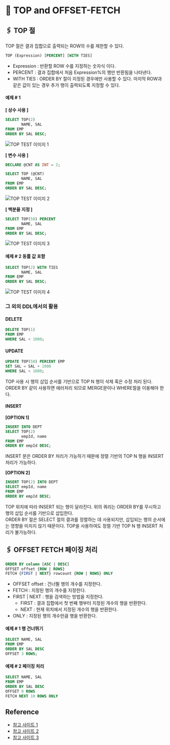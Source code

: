 # 🧷 TOP and OFFSET-FETCH

## 🖇️ TOP 절
TOP 절은 결과 집합으로 출력되는 ROW의 수를 제한할 수 있다.
```SQL
TOP (Expression) [PERCENT] [WITH TIES]
```
- Expression : 반환할 ROW 수를 지정하는 숫자식 이다.
- PERCENT : 결과 집합에서 처음 Expression%의 행만 반환됨을 나타낸다.
- WITH TIES : ORDER BY 절이 지정된 경우에만 사용할 수 있다. 마지막 ROW과 같은 값이 있는 경우 추가 행이 출력되도록 지정할 수 있다.

#### 예제 # 1
**[ 상수 사용 ]**
```SQL
SELECT TOP(2)
       NAME, SAL
FROM EMP
ORDER BY SAL DESC;
```
![TOP TEST 이미지 1](https://drive.google.com/uc?export=view&id=19v_mKuDn6jUBw2vnAwnL5iZQk-kWb_pP)

**[ 변수 사용 ]**
```SQL
DECLARE @CNT AS INT = 2;

SELECT TOP (@CNT)
       NAME, SAL
FROM EMP
ORDER BY SAL DESC;
```
![TOP TEST 이미지 2](https://drive.google.com/uc?export=view&id=19v_mKuDn6jUBw2vnAwnL5iZQk-kWb_pP)

**[ 백분율 지정 ]**
```SQL
SELECT TOP(50) PERCENT
       NAME, SAL
FROM EMP
ORDER BY SAL DESC;
```
![TOP TEST 이미지 3](https://drive.google.com/uc?export=view&id=19v_mKuDn6jUBw2vnAwnL5iZQk-kWb_pP)

#### 예제 # 2 동률 값 포함
```SQL
SELECT TOP(2) WITH TIES 
       NAME, SAL
FROM EMP
ORDER BY SAL DESC;
```
![TOP TEST 이미지 4](https://drive.google.com/uc?export=view&id=1-Jb-b_Mz67V2MM21QMi0MeYYdh7ccNzX)


### 그 외의 DDL에서의 활용

#### DELETE
```SQL
DELETE TOP(1)
FROM EMP
WHERE SAL < 1000;
```

#### UPDATE
```SQL
UPDATE TOP(50) PERCENT EMP
SET SAL = SAL + 1000
WHERE SAL < 1000;
```

TOP 사용 시 행의 삽입 순서를 기반으로 TOP N 행이 삭제 혹은 수정 처리 된다. ORDER BY 같이 사용하면 에러처리 되므로 MERGE문이나 WHERE절을 이용해야 한다.

#### INSERT
**[OPTION 1]**
```SQL
INSERT INTO DEPT
SELECT TOP(2) 
       empId, name
FROM EMP
ORDER BY empId DESC;
```
INSERT 문은 ORDER BY 처리가 가능하기 때문에 정렬 기반의 TOP N 행을 INSERT 처리가 가능하다.

**[OPTION 2]**
```SQL
INSERT TOP(2) INTO DEPT
SELECT empId, name
FROM EMP
ORDER BY empId DESC;
```
TOP 위치에 따라 INSERT 되는 행이 달라진다. 위의 쿼리는 ORDER BY를 무시하고 행의 삽입 순서를 기반으로 삽입한다.  
ORDER BY 절은 SELECT 절의 결과를 정렬하는 데 사용되지만, 삽입되는 행의 순서에는 영향을 미치지 않기 때문이다. TOP을 사용하여도 정렬 기반 TOP N 행 INSERT 처리가 불가능하다.

## 🖇️ OFFSET FETCH 페이징 처리

```SQL
ORDER BY column [ASC | DESC]
OFFSET offset {ROW | ROWS}
FETCH {FIRST | NEXT} rowcount {ROW | ROWS} ONLY
```
- OFFSET offset : 건너뛸 행의 개수를 지정한다.
- FETCH : 지정된 행의 개수를 지정한다.
- FIRST | NEXT : 행을 검색하는 방법을 지정한다.
  - FIRST : 결과 집합에서 첫 번째 행부터 지정된 개수의 행을 반환한다.
  - NEXT : 현재 위치에서 지정된 개수의 행을 반환한다.
- ONLY : 지정된 행의 개수만큼 행을 반환한다.

#### 예제 # 1 행 건너뛰기

```SQL
SELECT NAME, SAL
FROM EMP
ORDER BY SAL DESC
OFFSET 3 ROWS;
```

#### 예제 # 2 페이징 처리

```SQL
SELECT NAME, SAL
FROM EMP
ORDER BY SAL DESC
OFFSET 0 ROWS
FETCH NEXT 10 ROWS ONLY
```

## Reference

- [참고 사이트 1](https://learn.microsoft.com/ko-kr/sql/t-sql/queries/top-transact-sql?view=sql-server-ver16)
- [참고 사이트 2](https://blog.sqlauthority.com/2010/02/27/sql-server-insert-top-n-into-table-using-top-with-insert/)
- [참고 사이트 3](https://www.tutorialspoint.com/offset-fetch-in-ms-sql-server)